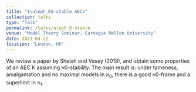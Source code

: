 ```yaml
---
title: "$\aleph_0$-stable AECs"
collection: talks
type: "Talk"
permalink: /talks/aleph_0-stable
venue: "Model Theory Seminar, Carnegie Mellon University"
date: 2021-04-22    
location: "London, UK"
---
```


We review a paper by Shelah and Vasey (2018), and obtain some properties of an AEC K assuming ℵ0-stability. The main result is: under tameness, amalgamation and no maximal models in $\aleph_0$, there is a good ℵ0-frame and a superlimit in $\aleph_1$.